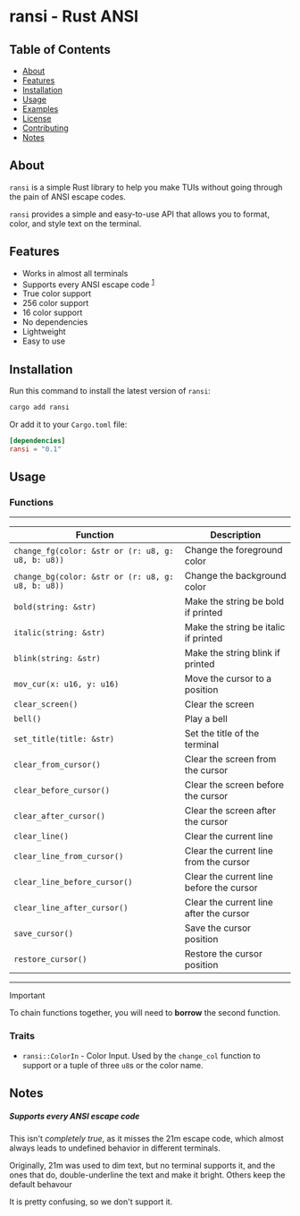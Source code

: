 # ransi - Rust ANSI

## Table of Contents

- [About](#about)
- [Features](#features)
- [Installation](#installation)
- [Usage](#usage)
- [Examples](#examples)
- [License](#license)
- [Contributing](#contributing)
- [Notes](#notes)

## About

`ransi` is a simple Rust library to help you make TUIs without going through
the pain of ANSI escape codes.

`ransi` provides a simple and easy-to-use API that allows you
to format, color, and style text on the terminal.

## Features

- Works in almost all terminals
- Supports every ANSI escape code <sup><a href="#supports-every-ansi-escape-code">1</a></sup>
- True color support
- 256 color support
- 16 color support
- No dependencies
- Lightweight
- Easy to use

## Installation

Run this command to install the latest version of `ransi`:

```bash
cargo add ransi
```

Or add it to your `Cargo.toml` file:

```toml
[dependencies]
ransi = "0.1"
```

## Usage

### Functions

---

| Function                                          | Description                          |
|---------------------------------------------------|--------------------------------------|
| `change_fg(color: &str or (r: u8, g: u8, b: u8))` | Change the foreground color          |
| `change_bg(color: &str or (r: u8, g: u8, b: u8))` | Change the background color          |
| `bold(string: &str)`                              | Make the string be bold if printed   |
| `italic(string: &str)`                            | Make the string be italic if printed |
| `blink(string: &str)`                             | Make the string blink if printed     |
| `mov_cur(x: u16, y: u16)`                         | Move the cursor to a position        |
| `clear_screen()`                                  | Clear the screen                     |
| `bell()`                                          | Play a bell                          |
| `set_title(title: &str)`                          | Set the title of the terminal        |
| `clear_from_cursor()`                             | Clear the screen from the cursor     |
| `clear_before_cursor()`                           | Clear the screen before the cursor   |
| `clear_after_cursor()`                            | Clear the screen after the cursor    |
| `clear_line()`                                    | Clear the current line               |
| `clear_line_from_cursor()`                        | Clear the current line from the cursor|
| `clear_line_before_cursor()`                      | Clear the current line before the cursor|
| `clear_line_after_cursor()`                       | Clear the current line after the cursor|
| `save_cursor()`                                   | Save the cursor position             |
| `restore_cursor()`                                | Restore the cursor position          |

---

> [!IMPORTANT]
> To chain functions together, you will need to **borrow** the second function.

### Traits

- `ransi::ColorIn` - Color Input. Used by the `change_col` function to support
or a tuple of three `u8`s or the color name.

## Notes

##### Supports every ANSI escape code

This isn't *completely true*, as it misses the 21m escape code,
which almost always leads to undefined behavior in different terminals.

Originally, 21m was used to dim text, but no terminal supports it,
and the ones that do, double-underline the text
and make it bright. Others keep the default behavour

It is pretty confusing, so we don't support it.
